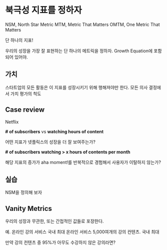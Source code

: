 # 북극성 지표를 정하자
NSM, North Star Metric
MTM, Metric That Matters
OMTM, One Metric That Matters

단 하나의 지표!

우리의 성장을 가장 잘 표현하는 단 하나의 메트릭을 정하자.
Growth Equation에 포함되어 있어야.



## 가치
스타트업의 모든 활동은 이 지표를 성장시키기 위해 행해져야만 한다.
모든 의사 결정에서 가치 평가의 척도


## Case review
Netflix

**\# of subscribers** vs **watching hours of content**

어떤 지표가 넷플릭스의 성장을 더 잘 보여주는가?

**\# of subscribers watching > x hours of contents per month**

해당 지표의 증가가 aha moment!를 반복적으로 경험해서 사용자가 이탈하지 않는가?

## 실습
NSM을 정의해 보자




## Vanity Metrics
우리의 성장과 무관한, 또는 간접적인 값들로 포장한다.


예. 온라인 강의 서비스
국내 최대 온라인 서비스
5,000여개의 강의 컨텐츠. 국내 최대

만약 강의 컨텐츠 중 95%가 아무도 수강하지 않은 강의라면?



